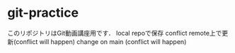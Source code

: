 # git-practice
このリポジトリはGit動画講座用です．
local repoで保存
conflict remote上で更新(conflict will happen)
change on main (conflict will happen)